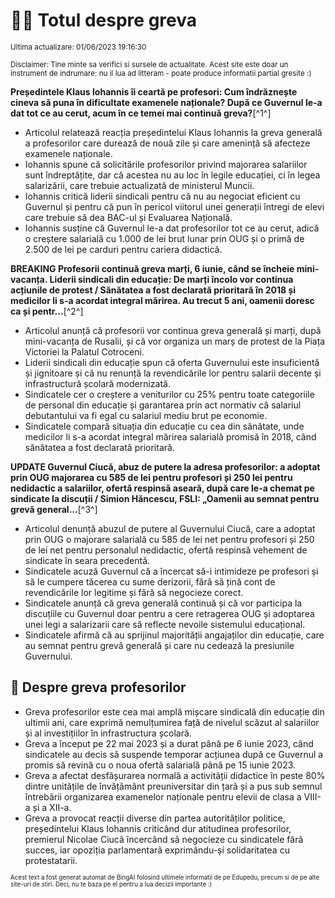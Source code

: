 # 👩‍🏫 Totul despre greva
<sub>Ultima actualizare: 01/06/2023 19:16:30</sub>

<sub>Disclaimer: Tine minte sa verifici si sursele de actualitate. Acest site este doar un instrument de indrumare: nu il lua ad litteram - poate produce informatii partial gresite :)</sub>

**Președintele Klaus Iohannis îi ceartă pe profesori: Cum îndrăznește cineva să puna în dificultate examenele naționale? După ce Guvernul le-a dat tot ce au cerut, acum în ce temei mai continuă greva?**[^1^]

- Articolul relatează reacția președintelui Klaus Iohannis la greva generală a profesorilor care durează de nouă zile și care amenință să afecteze examenele naționale.
- Iohannis spune că solicitările profesorilor privind majorarea salariilor sunt îndreptățite, dar că acestea nu au loc în legile educației, ci în legea salarizării, care trebuie actualizată de ministerul Muncii.
- Iohannis critică liderii sindicali pentru că nu au negociat eficient cu Guvernul și pentru că pun în pericol viitorul unei generații întregi de elevi care trebuie să dea BAC-ul și Evaluarea Națională.
- Iohannis susține că Guvernul le-a dat profesorilor tot ce au cerut, adică o creștere salarială cu 1.000 de lei brut lunar prin OUG și o primă de 2.500 de lei pe carduri pentru cariera didactică.

**BREAKING Profesorii continuă greva marți, 6 iunie, când se încheie mini-vacanța. Liderii sindicali din educație: De marți încolo vor continua acțiunile de protest / Sănătatea a fost declarată prioritară în 2018 și medicilor li s-a acordat integral mărirea. Au trecut 5 ani, oamenii doresc ca și pentr...**[^2^]

- Articolul anunță că profesorii vor continua greva generală și marți, după mini-vacanța de Rusalii, și că vor organiza un marș de protest de la Piața Victoriei la Palatul Cotroceni.
- Liderii sindicali din educație spun că oferta Guvernului este insuficientă și jignitoare și că nu renunță la revendicările lor pentru salarii decente și infrastructură școlară modernizată.
- Sindicatele cer o creștere a veniturilor cu 25% pentru toate categoriile de personal din educație și garantarea prin act normativ că salariul debutantului va fi egal cu salariul mediu brut pe economie.
- Sindicatele compară situația din educație cu cea din sănătate, unde medicilor li s-a acordat integral mărirea salarială promisă în 2018, când sănătatea a fost declarată prioritară.

**UPDATE Guvernul Ciucă, abuz de putere la adresa profesorilor: a adoptat prin OUG majorarea cu 585 de lei pentru profesori și 250 lei pentru nedidactic a salariilor, ofertă respinsă aseară, după care le-a chemat pe sindicate la discuții / Simion Hăncescu, FSLI: „Oamenii au semnat pentru grevă general...**[^3^]

- Articolul denunță abuzul de putere al Guvernului Ciucă, care a adoptat prin OUG o majorare salarială cu 585 de lei net pentru profesori și 250 de lei net pentru personalul nedidactic, ofertă respinsă vehement de sindicate în seara precedentă.
- Sindicatele acuză Guvernul că a încercat să-i intimideze pe profesori și să le cumpere tăcerea cu sume derizorii, fără să țină cont de revendicările lor legitime și fără să negocieze corect.
- Sindicatele anunță că greva generală continuă și că vor participa la discuțiile cu Guvernul doar pentru a cere retragerea OUG și adoptarea unei legi a salarizarii care să reflecte nevoile sistemului educațional.
- Sindicatele afirmă că au sprijinul majorității angajaților din educație, care au semnat pentru grevă generală și care nu cedează la presiunile Guvernului.

## 🏫 Despre greva profesorilor

- Greva profesorilor este cea mai amplă mișcare sindicală din educație din ultimii ani, care exprimă nemulțumirea față de nivelul scăzut al salariilor și al investițiilor în infrastructura școlară.
- Greva a început pe 22 mai 2023 și a durat până pe 6 iunie 2023, când sindicatele au decis să suspende temporar acțiunea după ce Guvernul a promis să revină cu o noua ofertã salarialã pânã pe 15 iunie 2023.
- Greva a afectat desfãșurarea normalã a activitãții didactice în peste 80% dintre unitãțile de învãțãmânt preuniversitar din țarã și a pus sub semnul întrebãrii organizarea examenelor naționale pentru elevii de clasa a VIII-a și a XII-a.
- Greva a provocat reacții diverse din partea autoritãților politice, președintelui Klaus Iohannis criticând dur atitudinea profesorilor, premierul Nicolae Ciucã încercând sã negocieze cu sindicatele fãrã succes, iar opoziția parlamentarã exprimându-și solidaritatea cu protestatarii.


<sub><sub>Acest text a fost generat automat de BingAI folosind ultimele informatii de pe Edupedu, precum si de pe alte site-uri de stiri. Deci, nu te baza pe el pentru a lua decizii importante :)</sub></sub>